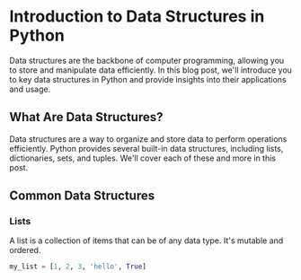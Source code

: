 # Introduction to Data Structures in Python

Data structures are the backbone of computer programming, allowing you to store and manipulate data efficiently. In this blog post, we'll introduce you to key data structures in Python and provide insights into their applications and usage.

## What Are Data Structures?

Data structures are a way to organize and store data to perform operations efficiently. Python provides several built-in data structures, including lists, dictionaries, sets, and tuples. We'll cover each of these and more in this post.

## Common Data Structures

### Lists

A list is a collection of items that can be of any data type. It's mutable and ordered.

```python
my_list = [1, 2, 3, 'hello', True]
```
